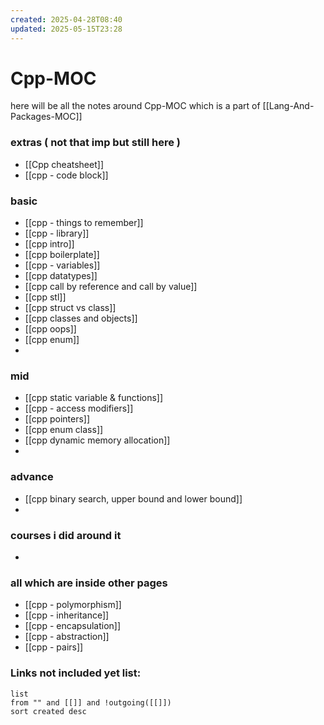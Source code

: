 ```yaml
---
created: 2025-04-28T08:40
updated: 2025-05-15T23:28
---
```


# Cpp-MOC

here will be all the notes around Cpp-MOC which is a part of [[Lang-And-Packages-MOC]]


### extras ( not that imp but still here )

- [[Cpp cheatsheet]]
- [[cpp - code block]]

### basic

- [[cpp - things to remember]]
- [[cpp - library]]
- [[cpp intro]]
- [[cpp boilerplate]]
- [[cpp - variables]]
- [[cpp datatypes]]
- [[cpp call by reference and call by value]]
- [[cpp stl]]
- [[cpp struct vs class]]
- [[cpp classes and objects]]
- [[cpp oops]]
- [[cpp enum]]
- 


### mid

- [[cpp static variable & functions]]
- [[cpp - access modifiers]]
- [[cpp pointers]]
- [[cpp enum class]]
- [[cpp dynamic memory allocation]]
- 

### advance

- [[cpp binary search, upper bound and lower bound]]
- 


### courses i did around it

- 


### all which are inside other pages

- [[cpp - polymorphism]]
- [[cpp - inheritance]]
- [[cpp - encapsulation]]
- [[cpp - abstraction]]
- [[cpp - pairs]]

### **Links not included yet list:**
```dataview
list
from "" and [[]] and !outgoing([[]])
sort created desc
```
